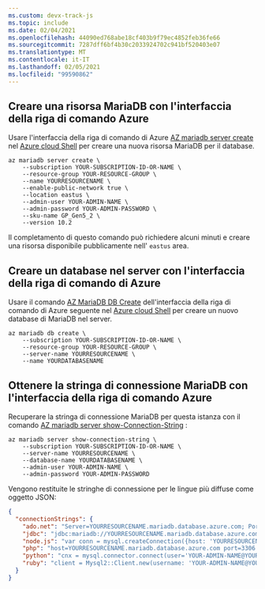 ```yaml
---
ms.custom: devx-track-js
ms.topic: include
ms.date: 02/04/2021
ms.openlocfilehash: 44090ed768abe18cf403b9f79ec4852feb36fe66
ms.sourcegitcommit: 7287dff6bf4b30c2033924702c941bf520403e07
ms.translationtype: MT
ms.contentlocale: it-IT
ms.lasthandoff: 02/05/2021
ms.locfileid: "99590862"
---
```

## <a name="create-a-mariadb-resource-with-azure-cli"></a>Creare una risorsa MariaDB con l'interfaccia della riga di comando Azure

Usare l'interfaccia della riga di comando di Azure [AZ mariadb server create](/cli/azure/mariadb/server#az_mariadb_server_create) nel [Azure cloud Shell](https://shell.azure.com) per creare una nuova risorsa MariaDB per il database. 

```azurecli
az mariadb server create \
    --subscription YOUR-SUBSCRIPTION-ID-OR-NAME \
    --resource-group YOUR-RESOURCE-GROUP \
    --name YOURRESOURCENAME \
    --enable-public-network true \
    --location eastus \
    --admin-user YOUR-ADMIN-NAME \
    --admin-password YOUR-ADMIN-PASSWORD \
    --sku-name GP_Gen5_2 \
    --version 10.2 
```

Il completamento di questo comando può richiedere alcuni minuti e creare una risorsa disponibile pubblicamente nell' `eastus` area. 

## <a name="create-a-database-on-the-server-with-azure-cli"></a>Creare un database nel server con l'interfaccia della riga di comando di Azure

Usare il comando [AZ MariaDB DB Create](/cli/azure/mariadb/db#az_mariadb_db_create) dell'interfaccia della riga di comando di Azure seguente nel [Azure cloud Shell](https://shell.azure.com) per creare un nuovo database di MariaDB nel server. 

```azurecli
az mariadb db create \
    --subscription YOUR-SUBSCRIPTION-ID-OR-NAME \
    --resource-group YOUR-RESOURCE-GROUP \
    --server-name YOURRESOURCENAME \
    --name YOURDATABASENAME
```

## <a name="get-the-mariadb-connection-string-with-azure-cli"></a>Ottenere la stringa di connessione MariaDB con l'interfaccia della riga di comando Azure

Recuperare la stringa di connessione MariaDB per questa istanza con il comando [AZ mariadb server show-Connection-String](/cli/azure/mariadb/server#az_mariadb_server_show_connection_string) :

```azurecli
az mariadb server show-connection-string \
    --subscription YOUR-SUBSCRIPTION-ID-OR-NAME \
    --server-name YOURRESOURCENAME \
    --database-name YOURDATABASENAME \
    --admin-user YOUR-ADMIN-NAME \
    --admin-password YOUR-ADMIN-PASSWORD 
```

Vengono restituite le stringhe di connessione per le lingue più diffuse come oggetto JSON:

```json
{
  "connectionStrings": {
    "ado.net": "Server=YOURRESOURCENAME.mariadb.database.azure.com; Port=3306; Database=YOURDATABASENAME; Uid=YOUR-ADMIN-NAME@YOURRESOURCENAME; Pwd=YOUR-ADMIN-PASSWORD",
    "jdbc": "jdbc:mariadb://YOURRESOURCENAME.mariadb.database.azure.com:3306/YOURDATABASENAME?user=YOUR-ADMIN-NAME@YOURRESOURCENAME&password=YOUR-ADMIN-PASSWORD",
    "node.js": "var conn = mysql.createConnection({host: 'YOURRESOURCENAME.mariadb.database.azure.com', user: 'YOUR-ADMIN-NAME@YOURRESOURCENAME',password: YOUR-ADMIN-PASSWORD, database: YOURDATABASENAME, port: 3306});",
    "php": "host=YOURRESOURCENAME.mariadb.database.azure.com port=3306 dbname=YOURDATABASENAME user=YOUR-ADMIN-NAME@YOURRESOURCENAME password=YOUR-ADMIN-PASSWORD",
    "python": "cnx = mysql.connector.connect(user='YOUR-ADMIN-NAME@YOURRESOURCENAME', password='YOUR-ADMIN-PASSWORD', host='YOURRESOURCENAME.mariadb.database.azure.com', port=3306, database='YOURDATABASENAME')",
    "ruby": "client = Mysql2::Client.new(username: 'YOUR-ADMIN-NAME@YOURRESOURCENAME', password: 'YOUR-ADMIN-PASSWORD', database: 'YOURDATABASENAME', host: 'YOURRESOURCENAME.mariadb.database.azure.com', port: 3306)"
  }
}
``` 



